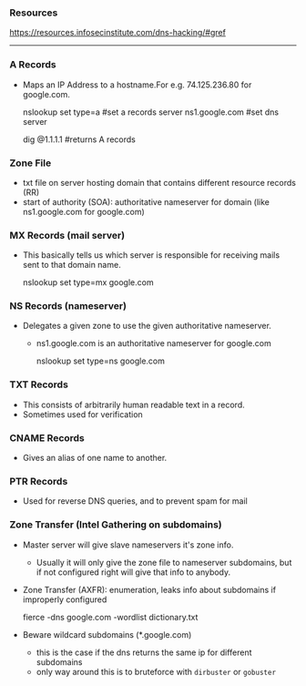 ### Resources
https://resources.infosecinstitute.com/dns-hacking/#gref

***
### A Records
* Maps an IP Address to a hostname.For e.g. 74.125.236.80 for google.com.
  
  
    nslookup
    set type=a             #set a records
    server ns1.google.com  #set dns server
    
    dig @1.1.1.1 <domain>  #returns A records

### Zone File
* txt file on server hosting domain that contains different resource records (RR)
* start of authority (SOA): authoritative nameserver for domain (like ns1.google.com for google.com)

### MX Records (mail server)
* This basically tells us which server is responsible for receiving mails sent to that domain name.
  
  
    nslookup
    set type=mx
    google.com
    
### NS Records (nameserver)
* Delegates a given zone to use the given authoritative nameserver. 
  * ns1.google.com is an authoritative nameserver for google.com
  
  
    nslookup
    set type=ns
    google.com 


### TXT Records
* This consists of arbitrarily human readable text in a record.
* Sometimes used for verification

### CNAME Records
* Gives an alias of one name to another.

### PTR Records
* Used for reverse DNS queries, and to prevent spam for mail

### Zone Transfer (Intel Gathering on subdomains)
* Master server will give slave nameservers it's zone info. 
  * Usually it will only give the zone file to nameserver subdomains, but if not configured right will give that info to anybody.
* Zone Transfer (AXFR): enumeration, leaks info about subdomains if improperly configured


    fierce -dns google.com -wordlist dictionary.txt

* Beware wildcard subdomains (*.google.com)
  * this is the case if the dns returns the same ip for different subdomains
  * only way around this is to bruteforce with `dirbuster` or `gobuster`

